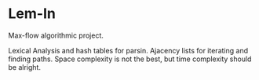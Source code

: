 # Lem-In
Max-flow algorithmic project.

Lexical Analysis and hash tables for parsin. Ajacency lists for iterating and finding paths. Space complexity is not the best, but time complexity should be alright.